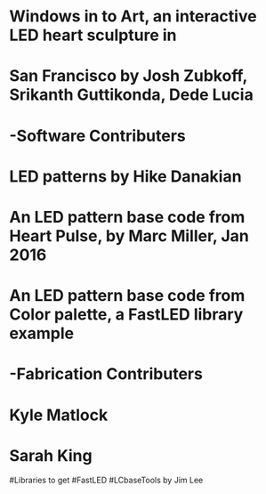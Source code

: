 
# Windows in to Art, an interactive LED heart sculpture in
# San Francisco by Josh Zubkoff, Srikanth Guttikonda, Dede Lucia
# -Software Contributers
#  LED patterns by Hike Danakian
#  An LED pattern base code from Heart Pulse, by Marc Miller, Jan 2016
#  An LED pattern base code from Color palette, a FastLED library example
# -Fabrication Contributers
#  Kyle Matlock
#  Sarah King

 
#Libraries to get
 #FastLED
 #LCbaseTools by Jim Lee
